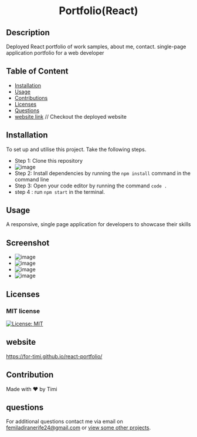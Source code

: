 <h1 align="center"> Portfolio(React)  </h1>

## Description
Deployed React portfolio of work samples, about me, contact. single-page application portfolio for a web developer

    
## Table of Content
- [Installation](#installation)
- [Usage](#usage)
- [Contributions](#contribution)
- [Licenses](#licenses)
- [Questions](#questions)
- [website link](https://for-timi.github.io/react-portfolio/) // Checkout the deployed website 
    
        
## Installation
To set up and utilise this project. Take the following steps.

- Step 1: Clone this repository
- ![image](https://user-images.githubusercontent.com/104241247/202819291-44edf534-7d4f-462a-a1d5-a20f00a0ecd6.png)
- Step 2: Install dependencies by running the ``` npm install ``` command in the command line
- Step 3: Open your code editor by running the command ``` code . ```
- step 4 : run ``` npm start ``` in the terminal.

    
## Usage
A responsive, single page application for developers to showcase their skills


## Screenshot
- ![image](https://user-images.githubusercontent.com/104241247/202876038-93368a58-5aa6-4365-8224-ef1ef0400f3c.png)
- ![image](https://user-images.githubusercontent.com/104241247/202876054-d5ab01fc-8fb9-451a-9694-dc4a4dcf3942.png)
- ![image](https://user-images.githubusercontent.com/104241247/202876062-cbb7d386-c855-4e96-8508-b1874b4e9670.png)
- ![image](https://user-images.githubusercontent.com/104241247/202876070-84ac2bd2-1ee1-4457-97a5-ab59aab7d9a4.png)



## Licenses
### MIT license
[![License: MIT](https://img.shields.io/badge/License-MIT-yellow.svg)](https://opensource.org/licenses/MIT)


## website
https://for-timi.github.io/react-portfolio/

## Contribution
Made with ❤️ by Timi

## questions
For additional questions contact me via email on [femiladiranerife24@gmail.com](mailto:femiladiranerife24@gmail.com) or [view some other projects](https://github.com/FOR-TIMI/).


